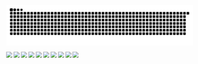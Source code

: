 <!--
**yuanyuanlele/yuanyuanlele** is a ✨ _special_ ✨ repository because its `README.md` (this file) appears on your GitHub profile.

Here are some ideas to get you started:

- 🔭 I’m currently working on ...
- 🌱 I’m currently learning java
- 👯 I’m looking to collaborate on ...
- 🤔 I’m looking for help with ...
- 💬 Ask me about ...
- 📫 How to reach me: ...
- 😄 Pronouns: ...
- ⚡ Fun fact: ...
-->


![](https://raw.githubusercontent.com/yuanyuanlele/yuanyuanlele/main/assets/github-contribution-grid-snake.svg)

<span > <img src="https://img.shields.io/badge/Linux-FCC624?style=for-the-badge&logo=linux&logoColor=black"/> 
        <img src="https://img.shields.io/badge/Gmail-D14836?style=for-the-badge&logo=gmail&logoColor=white"/>
        <img src="https://img.shields.io/badge/WeChat-07C160?style=for-the-badge&logo=wechat&logoColor=white"/>
        <img src="https://img.shields.io/badge/GitHub-100000?style=for-the-badge&logo=github&logoColor=white"/>
        <img src="https://img.shields.io/badge/-LeetCode-FFA116?style=for-the-badge&logo=LeetCode&logoColor=black"/>
        <img src="https://img.shields.io/badge/Cent%20OS-262577?style=for-the-badge&logo=CentOS&logoColor=white"/>
        <img src="https://img.shields.io/badge/Java-ED8B00?style=for-the-badge&logo=openjdk&logoColor=white"/>
        <img src="https://img.shields.io/badge/Spring-6DB33F?style=for-the-badge&logo=spring&logoColor=white"/>
        <img src="https://img.shields.io/badge/MySQL-00000F?style=for-the-badge&logo=mysql&logoColor=white"/>
        <img src="https://img.shields.io/badge/Steam-000000?style=for-the-badge&logo=steam&logoColor=white"/>
</span>
